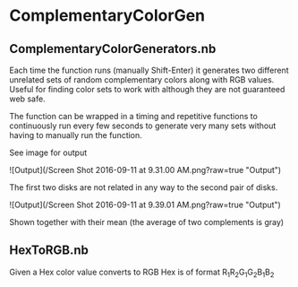 # ComplementaryColorGen

## ComplementaryColorGenerators.nb
Each time the function runs (manually Shift-Enter) it generates two different unrelated sets of random complementary colors along with RGB values. Useful for finding color sets to work with although they are not guaranteed web safe. 

The function can be wrapped in a timing and repetitive functions to continuously run every few seconds to generate very many sets without having to manually run the function. 

See image for output

![Output](/Screen Shot 2016-09-11 at 9.31.00 AM.png?raw=true "Output")

The first two disks are not related in any way to the second pair of disks.

![Output](/Screen Shot 2016-09-11 at 9.39.01 AM.png?raw=true "Output")

Shown together with their mean (the average of two complements is gray)

## HexToRGB.nb
Given a Hex color value converts to RGB
Hex is of format R<sub>1</sub>R<sub>2</sub>G<sub>1</sub>G<sub>2</sub>B<sub>1</sub>B<sub>2</sub>
